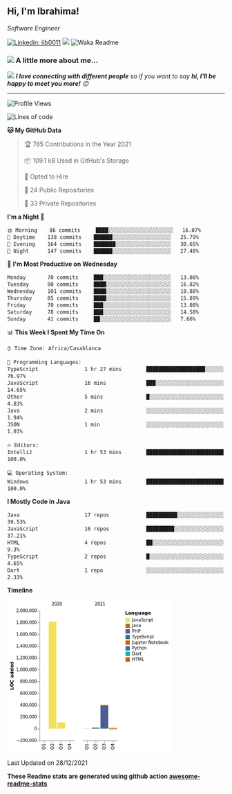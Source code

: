 <h2>Hi, I'm Ibrahima! </h2>
<p><em>Software Engineer 
</em></p>


[![Linkedin: iib0011](https://img.shields.io/badge/-iib0011-blue?style=flat-square&logo=Linkedin&logoColor=white&link=https://www.linkedin.com/in/iib0011/)](https://www.linkedin.com/in/iib0011/)
![](https://visitor-badge.glitch.me/badge?page_id=iib0011)
![Waka Readme](https://github.com/iib0011/iib0011/workflows/Waka%20Readme/badge.svg)


### <img src="https://media.giphy.com/media/VgCDAzcKvsR6OM0uWg/giphy.gif" width="50"> A little more about me...  


<img src="https://media.giphy.com/media/LnQjpWaON8nhr21vNW/giphy.gif" width="60"> <em><b>I love connecting with different people</b> so if you want to say <b>hi, I'll be happy to meet you more!</b> 😊</em>

---
<!--START_SECTION:waka-->
![Profile Views](http://img.shields.io/badge/Profile%20Views-3-blue)

![Lines of code](https://img.shields.io/badge/From%20Hello%20World%20I%27ve%20Written-2%20Million%20lines%20of%20code-blue)

**🐱 My GitHub Data** 

> 🏆 765 Contributions in the Year 2021
 > 
> 📦 109.1 kB Used in GitHub's Storage 
 > 
> 💼 Opted to Hire
 > 
> 📜 24 Public Repositories 
 > 
> 🔑 33 Private Repositories  
 > 
**I'm a Night 🦉** 

```text
🌞 Morning    86 commits     ████░░░░░░░░░░░░░░░░░░░░░   16.07% 
🌆 Daytime    138 commits    ██████░░░░░░░░░░░░░░░░░░░   25.79% 
🌃 Evening    164 commits    ███████░░░░░░░░░░░░░░░░░░   30.65% 
🌙 Night      147 commits    ██████░░░░░░░░░░░░░░░░░░░   27.48%

```
📅 **I'm Most Productive on Wednesday** 

```text
Monday       70 commits     ███░░░░░░░░░░░░░░░░░░░░░░   13.08% 
Tuesday      90 commits     ████░░░░░░░░░░░░░░░░░░░░░   16.82% 
Wednesday    101 commits    ████░░░░░░░░░░░░░░░░░░░░░   18.88% 
Thursday     85 commits     ████░░░░░░░░░░░░░░░░░░░░░   15.89% 
Friday       70 commits     ███░░░░░░░░░░░░░░░░░░░░░░   13.08% 
Saturday     78 commits     ███░░░░░░░░░░░░░░░░░░░░░░   14.58% 
Sunday       41 commits     ██░░░░░░░░░░░░░░░░░░░░░░░   7.66%

```


📊 **This Week I Spent My Time On** 

```text
⌚︎ Time Zone: Africa/Casablanca

💬 Programming Languages: 
TypeScript               1 hr 27 mins        ███████████████████░░░░░░   76.97% 
JavaScript               16 mins             ███░░░░░░░░░░░░░░░░░░░░░░   14.65% 
Other                    5 mins              █░░░░░░░░░░░░░░░░░░░░░░░░   4.83% 
Java                     2 mins              ░░░░░░░░░░░░░░░░░░░░░░░░░   1.94% 
JSON                     1 min               ░░░░░░░░░░░░░░░░░░░░░░░░░   1.03%

🔥 Editors: 
IntelliJ                 1 hr 53 mins        █████████████████████████   100.0%

💻 Operating System: 
Windows                  1 hr 53 mins        █████████████████████████   100.0%

```

**I Mostly Code in Java** 

```text
Java                     17 repos            ██████████░░░░░░░░░░░░░░░   39.53% 
JavaScript               16 repos            █████████░░░░░░░░░░░░░░░░   37.21% 
HTML                     4 repos             ██░░░░░░░░░░░░░░░░░░░░░░░   9.3% 
TypeScript               2 repos             █░░░░░░░░░░░░░░░░░░░░░░░░   4.65% 
Dart                     1 repo              ░░░░░░░░░░░░░░░░░░░░░░░░░   2.33%

```


**Timeline**

![Chart not found](https://raw.githubusercontent.com/iib0011/iib0011/master/charts/bar_graph.png) 


 Last Updated on 28/12/2021
<!--END_SECTION:waka-->

**These Readme stats are generated using github action [awesome-readme-stats](https://github.com/iib0011/waka-readme-stats)**
